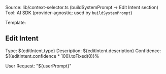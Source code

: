 Source: lib/context-selector.ts (buildSystemPrompt → Edit Intent section)
Tool: AI SDK (provider-agnostic; used by `buildSystemPrompt`)

Template:

## Edit Intent
Type: ${editIntent.type}
Description: ${editIntent.description}
Confidence: ${(editIntent.confidence * 100).toFixed(0)}%

User Request: "${userPrompt}"

